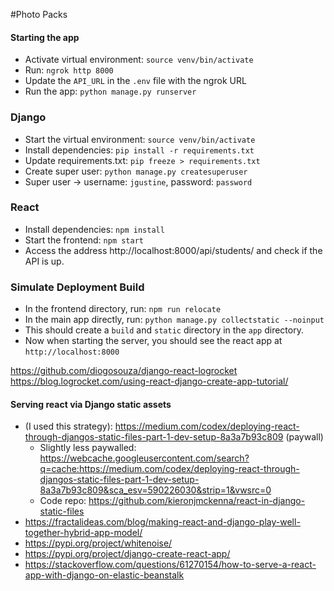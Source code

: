 #Photo Packs


#### Starting the app
- Activate virtual environment: `source venv/bin/activate`
- Run: `ngrok http 8000`
- Update the `API_URL` in the `.env` file with the ngrok URL
- Run the app: `python manage.py runserver`


### Django

- Start the virtual environment: `source venv/bin/activate`
- Install dependencies: `pip install -r requirements.txt`
- Update requirements.txt: `pip freeze > requirements.txt`
- Create super user: `python manage.py createsuperuser`
- Super user -> username: `jgustine`, password: `password`

### React
- Install dependencies: `npm install`
- Start the frontend: `npm start`
- Access the address http://localhost:8000/api/students/ and check if the API is up.

### Simulate Deployment Build
- In the frontend directory, run: `npm run relocate`
- In the main app directly, run: `python manage.py collectstatic --noinput`
- This should create a `build` and `static` directory in the `app` directory.
- Now when starting the server, you should see the react app at `http://localhost:8000`


https://github.com/diogosouza/django-react-logrocket
https://blog.logrocket.com/using-react-django-create-app-tutorial/

#### Serving react via Django static assets
- (I used this strategy): https://medium.com/codex/deploying-react-through-djangos-static-files-part-1-dev-setup-8a3a7b93c809 (paywall)
  - Slightly less paywalled: https://webcache.googleusercontent.com/search?q=cache:https://medium.com/codex/deploying-react-through-djangos-static-files-part-1-dev-setup-8a3a7b93c809&sca_esv=590226030&strip=1&vwsrc=0
  - Code repo: https://github.com/kieronjmckenna/react-in-django-static-files
- https://fractalideas.com/blog/making-react-and-django-play-well-together-hybrid-app-model/
- https://pypi.org/project/whitenoise/
- https://pypi.org/project/django-create-react-app/
- https://stackoverflow.com/questions/61270154/how-to-serve-a-react-app-with-django-on-elastic-beanstalk


